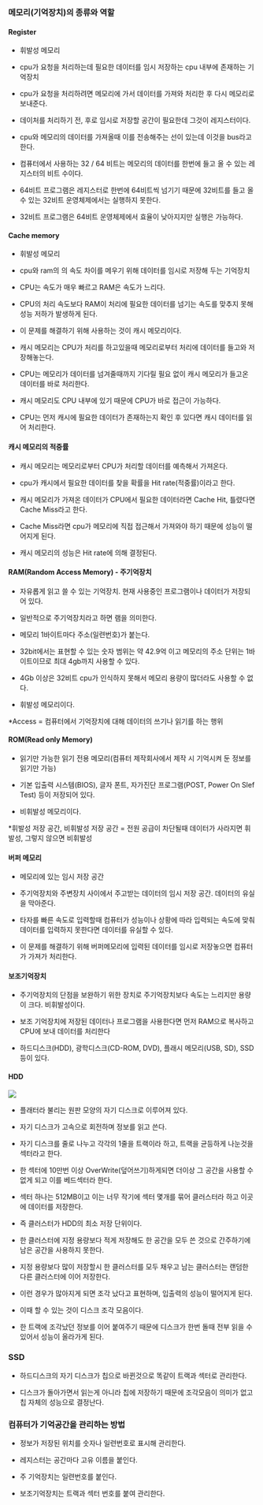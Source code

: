 ### 메모리(기억장치)의 종류와 역할

#### Register

* 휘발성 메모리

* cpu가 요청을 처리하는데 필요한 데이터를 임시 저장하는 cpu 내부에 존재하는 기억장치

* cpu가 요청을 처리하려면 메모리에 가서 데이터를 가져와 처리한 후 다시 메모리로 보내준다.

* 데이처를 처리하기 전, 후로 임시로 저장할 공간이 필요한데 그것이 레지스터이다.

* cpu와 메모리의 데이터를 가져올때 이를 전송해주는 선이 있는데 이것을 bus라고 한다.

* 컴퓨터에서 사용하는 32 / 64 비트는 메모리의 데이터를 한번에 들고 올 수 있는 레지스터의 비트 수이다.

* 64비트 프로그램은 레지스터로 한번에 64비트씩 넘기기 때문에 32비트를 들고 올 수 있는 32비트 운영체제에서는 실행하지 못한다.

* 32비트 프로그램은 64비트 운영체제에서 효율이 낮아지지만 실행은 가능하다.


#### Cache memory

* 휘발성 메모리

* cpu와 ram의 의 속도 차이를 메우기 위해 데이터를 임시로 저장해 두는 기억장치

* CPU는 속도가 매우 빠르고 RAM은 속도가 느리다. 

* CPU의 처리 속도보다 RAM이 처리에 필요한 데이터를 넘기는 속도를 맞추지 못해 성능 저하가 발생하게 된다.

* 이 문제를 해결하기 위해 사용하는 것이 캐시 메모리이다.

* 캐시 메모리는 CPU가 처리를 하고있을때 메모리로부터 처리에 데이터를 들고와 저장해놓는다.

* CPU는 메모리가 데이터를 넘겨줄때까지 기다릴 필요 없이 캐시 메모리가 들고온 데이터를 바로 처리한다.

* 캐시 메모리도 CPU 내부에 있기 때문에 CPU가 바로 접근이 가능하다.

* CPU는 먼저 캐시에 필요한 데이터가 존재하는지 확인 후 있다면 캐시 데이터를 읽어 처리한다.


#### 캐시 메모리의 적중률

* 캐시 메모리는 메모리로부터 CPU가 처리할 데이터를 예측해서 가져온다.

* cpu가 캐시에서 필요한 데이터를 찾을 확률을 Hit rate(적중률)이라고 한다.

* 캐시 메모리가 가져온 데이터가 CPU에서 필요한 데이터라면 Cache Hit, 틀렸다면 Cache Miss라고 한다.

* Cache Miss라면 cpu가 메모리에 직접 접근해서 가져와야 하기 때문에 성능이 떨어지게 된다.

* 캐시 메모리의 성능은 Hit rate에 의해 결정된다.


#### RAM(Random Access Memory) - 주기억장치

* 자유롭게 읽고 쓸 수 있는 기억장치. 현재 사용중인 프로그램이나 데이터가 저장되어 있다. 

* 일반적으로 주기억장치라고 하면 램을 의미한다.

* 메모리 1바이트마다 주소(일련번호)가 붙는다.

* 32bit에서는 표현할 수 있는 숫자 범위는 약 42.9억 이고 메모리의 주소 단위는 1바이트이므로 최대 4gb까지 사용할 수 있다.

* 4Gb 이상은 32비트 cpu가 인식하지 못해서 메모리 용량이 많더라도 사용할 수 없다.

* 휘발성 메모리이다.

*Access = 컴퓨터에서 기억장치에 대해 데이터의 쓰기나 읽기를 하는 행위


#### ROM(Read only Memory)

* 읽기만 가능한 읽기 전용 메모리(컴퓨터 제작회사에서 제작 시 기억시켜 둔 정보를 읽기만 가능) 

* 기본 입출력 시스템(BIOS), 글자 폰트, 자가진단 프로그램(POST, Power On Slef Test) 등이 저장되어 있다.

* 비휘발성 메모리이다.

*휘발성 저장 공간, 비휘발성 저장 공간 = 전원 공급이 차단될때 데이터가 사라지면 휘발성, 그렇지 않으면 비휘발성


#### 버퍼 메모리

* 메모리에 있는 임시 저장 공간

* 주기억장치와 주변장치 사이에서 주고받는 데이터의 임시 저장 공간. 데이터의 유실을 막아준다.

* 타자를 빠른 속도로 입력할때 컴퓨터가 성능이나 상황에 따라 입력되는 속도에 맞춰 데이터를 입력하지 못한다면 데이터를 유실할 수 있다.

* 이 문제를 해결하기 위해 버퍼메모리에 입력된 데이터를 임시로 저장놓으면 컴퓨터가 가져가 처리한다.


#### 보조기억장치

* 주기억장치의 단점을 보완하기 위한 장치로 주기억장치보다 속도는 느리지만 용량이 크다. 비휘발성이다.

* 보조 기억장치에 저장된 데이터나 프로그램을 사용한다면 먼저 RAM으로 복사하고 CPU에 보내 데이터를 처리한다  

* 하드디스크(HDD), 광학디스크(CD-ROM, DVD), 플래시 메모리(USB, SD), SSD 등이 있다.

#### HDD

<img src="https://github.com/pansakr/TIL/assets/118809108/5f2e2cc1-ff93-44f9-9746-ca9f93c49c7d">

* 플래터라 불리는 원판 모양의 자기 디스크로 이루어져 있다.

* 자기 디스크가 고속으로 회전하며 정보를 읽고 쓴다.

* 자기 디스크를 줄로 나누고 각각의 1줄을 트랙이라 하고, 트랙을 균등하게 나눈것을 섹터라고 한다.

* 한 섹터에 10만번 이상 OverWrite(덮어쓰기)하게되면 더이상 그 공간을 사용할 수 없게 되고 이를 베드섹터라 한다.

* 섹터 하나는 512MB이고 이는 너무 작기에 섹터 몇개를 묶어 클러스터라 하고 이곳에 데이터를 저장한다.

* 즉 클러스터가 HDD의 최소 저장 단위이다.

* 한 클러스터에 지정 용량보다 적게 저장해도 한 공간을 모두 쓴 것으로 간주하기에 남은 공간을 사용하지 못한다.

* 지정 용량보다 많이 저장할시 한 클러스터를 모두 채우고 남는 클러스터는 랜덤한 다른 클러스터에 이어 저장한다.

* 이런 경우가 많아지게 되면 조각 났다고 표현하며, 입출력의 성능이 떨어지게 된다.

* 이때 할 수 있는 것이 디스크 조각 모음이다.

* 한 트랙에 조각났던 정보를 이어 붙여주기 때문에 디스크가 한번 돌때 전부 읽을 수 있어서 성능이 올라가게 된다.


### SSD

* 하드디스크의 자기 디스크가 칩으로 바뀐것으로 똑같이 트랙과 섹터로 관리한다.

* 디스크가 돌아가면서 읽는게 아니라 칩에 저장하기 때문에 조각모음이 의미가 없고 칩 자체의 성능으로 결정난다.

### 컴퓨터가 기억공간을 관리하는 방법

* 정보가 저장된 위치를 숫자나 일련번호로 표시해 관리한다.

* 레지스터는 공간마다 고유 이름을 붙인다.

* 주 기억장치는 일련번호를 붙인다.

* 보조기억장치는 트랙과 섹터 번호를 붙여 관리한다.
